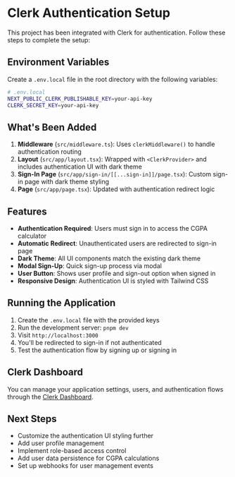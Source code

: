 # Clerk Authentication Setup

This project has been integrated with Clerk for authentication. Follow these steps to complete the setup:

## Environment Variables

Create a `.env.local` file in the root directory with the following variables:

```bash
# .env.local
NEXT_PUBLIC_CLERK_PUBLISHABLE_KEY=your-api-key
CLERK_SECRET_KEY=your-api-key
```

## What's Been Added

1. **Middleware** (`src/middleware.ts`): Uses `clerkMiddleware()` to handle authentication routing
2. **Layout** (`src/app/layout.tsx`): Wrapped with `<ClerkProvider>` and includes authentication UI with dark theme
3. **Sign-In Page** (`src/app/sign-in/[[...sign-in]]/page.tsx`): Custom sign-in page with dark theme styling
4. **Page** (`src/app/page.tsx`): Updated with authentication redirect logic

## Features

- **Authentication Required**: Users must sign in to access the CGPA calculator
- **Automatic Redirect**: Unauthenticated users are redirected to sign-in page
- **Dark Theme**: All UI components match the existing dark theme
- **Modal Sign-Up**: Quick sign-up process via modal
- **User Button**: Shows user profile and sign-out option when signed in
- **Responsive Design**: Authentication UI is styled with Tailwind CSS

## Running the Application

1. Create the `.env.local` file with the provided keys
2. Run the development server: `pnpm dev`
3. Visit `http://localhost:3000`
4. You'll be redirected to sign-in if not authenticated
5. Test the authentication flow by signing up or signing in

## Clerk Dashboard

You can manage your application settings, users, and authentication flows through the [Clerk Dashboard](https://dashboard.clerk.com/).

## Next Steps

- Customize the authentication UI styling further
- Add user profile management
- Implement role-based access control
- Add user data persistence for CGPA calculations
- Set up webhooks for user management events
